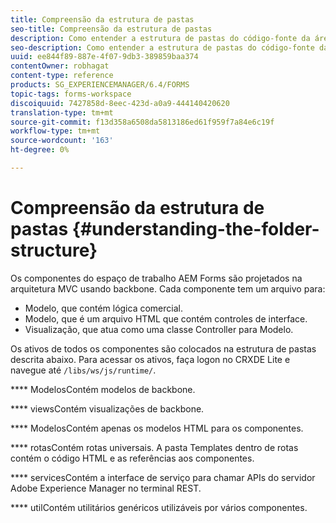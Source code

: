 ```yaml
---
title: Compreensão da estrutura de pastas
seo-title: Compreensão da estrutura de pastas
description: Como entender a estrutura de pastas do código-fonte da área de trabalho do AEM Forms a ser personalizada.
seo-description: Como entender a estrutura de pastas do código-fonte da área de trabalho do AEM Forms a ser personalizada.
uuid: ee844f89-887e-4f07-9db3-389859baa374
contentOwner: robhagat
content-type: reference
products: SG_EXPERIENCEMANAGER/6.4/FORMS
topic-tags: forms-workspace
discoiquuid: 7427858d-8eec-423d-a0a9-444140420620
translation-type: tm+mt
source-git-commit: f13d358a6508da5813186ed61f959f7a84e6c19f
workflow-type: tm+mt
source-wordcount: '163'
ht-degree: 0%

---
```



# Compreensão da estrutura de pastas {#understanding-the-folder-structure}

Os componentes do espaço de trabalho AEM Forms são projetados na arquitetura MVC usando backbone. Cada componente tem um arquivo para:

* Modelo, que contém lógica comercial.
* Modelo, que é um arquivo HTML que contém controles de interface.
* Visualização, que atua como uma classe Controller para Modelo.

Os ativos de todos os componentes são colocados na estrutura de pastas descrita abaixo. Para acessar os ativos, faça logon no CRXDE Lite e navegue até `/libs/ws/js/runtime/`.

**** ModelosContém modelos de backbone.

**** viewsContém visualizações de backbone.

**** ModelosContém apenas os modelos HTML para os componentes.

**** rotasContém rotas universais. A pasta Templates dentro de rotas contém o código HTML e as referências aos componentes.

**** servicesContém a interface de serviço para chamar APIs do servidor Adobe Experience Manager no terminal REST.

**** utilContém utilitários genéricos utilizáveis por vários componentes.

